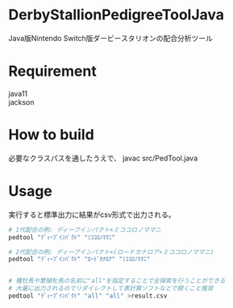 # DerbyStallionPedigreeToolJava

Java版Nintendo Switch版ダービースタリオンの配合分析ツール

# Requirement

java11<br>jackson

# How to build

必要なクラスパスを通したうえで、
javac src/PedTool.java

# Usage

実行すると標準出力に結果がcsv形式で出力される。

```bash
# 1代配合の例: ディープインパクト×ミココロノママニ
pedtool "ﾃﾞｨｰﾌﾟｲﾝﾊﾟｸﾄ" "ﾐｺｺﾛﾉﾏﾏﾆ"

# 2代配合の例: ディープインパクト×(ロードカナロア×ミココロノママニ)
pedtool "ﾃﾞｨｰﾌﾟｲﾝﾊﾟｸﾄ" "ﾛｰﾄﾞｶﾅﾛｱ" "ﾐｺｺﾛﾉﾏﾏﾆ"


# 種牡馬や繁殖牝馬の名前に"all"を指定することで全探索を行うことができる
# 大量に出力されるのでリダイレクトして表計算ソフトなどで開くこと推奨
pedtool "ﾃﾞｨｰﾌﾟｲﾝﾊﾟｸﾄ" "all" "all" >result.csv
```
